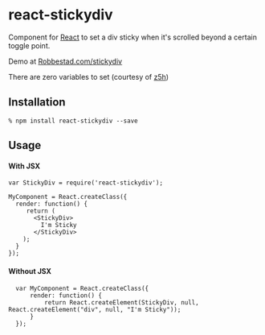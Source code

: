 # react-stickydiv

Component for [React][1] to set a div sticky when it's scrolled beyond a certain toggle point. 

Demo at [Robbestad.com/stickydiv][2]

There are zero variables to set (courtesy of [z5h][4])

## Installation

    % npm install react-stickydiv --save

## Usage


#### With JSX

    var StickyDiv = require('react-stickydiv');

    MyComponent = React.createClass({
      render: function() {
         return (
           <StickyDiv>
           	 I'm Sticky
           </StickyDiv>
        );
      }
    });

#### Without JSX

      var MyComponent = React.createClass({
          render: function() {
              return React.createElement(StickyDiv, null, React.createElement("div", null, "I'm Sticky"));
          }
      });



[1]: https://facebook.github.io/react/
[2]: http://performantdesign.herokuapp.com/
[3]: https://github.com/svenanders/react-stickydiv/issues/1
[4]: https://gist.github.com/z5h/d95304d8d8e1fb6d0619
